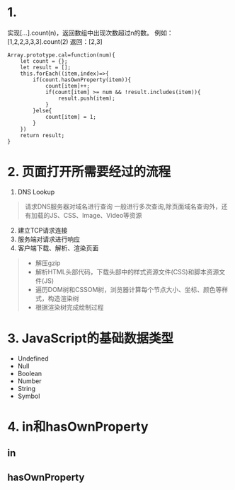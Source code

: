 # 1. 
实现[…].count(n)，返回数组中出现次数超过n的数。
例如：[1,2,2,3,3,3].count(2)
返回：[2,3]
```
Array.prototype.cal=function(num){
    let count = {};
    let result = [];
    this.forEach((item,index)=>{
        if(count.hasOwnProperty(item)){
            count[item]++;
            if(count[item] >= num && !result.includes(item)){
                result.push(item);
            }
        }else{
            count[item] = 1;
        }
    })
    return result;
}
```

# 2. 页面打开所需要经过的流程
1. DNS Lookup
> 请求DNS服务器对域名进行查询
> 一般进行多次查询,除页面域名查询外，还有加载的JS、CSS、Image、Video等资源
2. 建立TCP请求连接
3. 服务端对请求进行响应
4. 客户端下载、解析、渲染页面
> + 解压gzip
> + 解析HTML头部代码，下载头部中的样式资源文件(CSS)和脚本资源文件(JS)
> + 遍历DOM树和CSSOM树，浏览器计算每个节点大小、坐标、颜色等样式，构造渲染树
> + 根据渲染树完成绘制过程

# 3. JavaScript的基础数据类型
+ Undefined
+ Null 
+ Boolean
+ Number
+ String
+ Symbol

# 4. in和hasOwnProperty
## in 

## hasOwnProperty